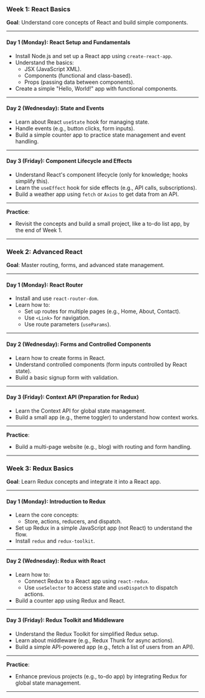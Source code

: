 
### **Week 1: React Basics**
**Goal**: Understand core concepts of React and build simple components.

---

#### **Day 1 (Monday)**: React Setup and Fundamentals
- Install Node.js and set up a React app using `create-react-app`.
- Understand the basics:
  - JSX (JavaScript XML).
  - Components (functional and class-based).
  - Props (passing data between components).
- Create a simple "Hello, World!" app with functional components.

---

#### **Day 2 (Wednesday)**: State and Events
- Learn about React `useState` hook for managing state.
- Handle events (e.g., button clicks, form inputs).
- Build a simple counter app to practice state management and event handling.

---

#### **Day 3 (Friday)**: Component Lifecycle and Effects
- Understand React's component lifecycle (only for knowledge; hooks simplify this).
- Learn the `useEffect` hook for side effects (e.g., API calls, subscriptions).
- Build a weather app using `fetch` or `Axios` to get data from an API.

---

**Practice**:
- Revisit the concepts and build a small project, like a to-do list app, by the end of Week 1.

---

### **Week 2: Advanced React**
**Goal**: Master routing, forms, and advanced state management.

---

#### **Day 1 (Monday)**: React Router
- Install and use `react-router-dom`.
- Learn how to:
  - Set up routes for multiple pages (e.g., Home, About, Contact).
  - Use `<Link>` for navigation.
  - Use route parameters (`useParams`).

---

#### **Day 2 (Wednesday)**: Forms and Controlled Components
- Learn how to create forms in React.
- Understand controlled components (form inputs controlled by React state).
- Build a basic signup form with validation.

---

#### **Day 3 (Friday)**: Context API (Preparation for Redux)
- Learn the Context API for global state management.
- Build a small app (e.g., theme toggler) to understand how context works.

---

**Practice**:
- Build a multi-page website (e.g., blog) with routing and form handling.

---

### **Week 3: Redux Basics**
**Goal**: Learn Redux concepts and integrate it into a React app.

---

#### **Day 1 (Monday)**: Introduction to Redux
- Learn the core concepts:
  - Store, actions, reducers, and dispatch.
- Set up Redux in a simple JavaScript app (not React) to understand the flow.
- Install `redux` and `redux-toolkit`.

---

#### **Day 2 (Wednesday)**: Redux with React
- Learn how to:
  - Connect Redux to a React app using `react-redux`.
  - Use `useSelector` to access state and `useDispatch` to dispatch actions.
- Build a counter app using Redux and React.

---

#### **Day 3 (Friday)**: Redux Toolkit and Middleware
- Understand the Redux Toolkit for simplified Redux setup.
- Learn about middleware (e.g., Redux Thunk for async actions).
- Build a simple API-powered app (e.g., fetch a list of users from an API).

---

**Practice**:
- Enhance previous projects (e.g., to-do app) by integrating Redux for global state management.

---
